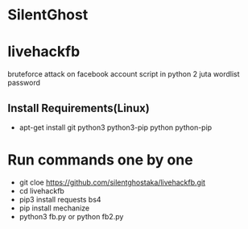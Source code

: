 # SilentGhost
# livehackfb
bruteforce attack on facebook account script in python
2 juta wordlist password

## Install Requirements(Linux)
* apt-get install git python3 python3-pip python python-pip

# Run commands one by one
* git cloe https://github.com/silentghostaka/livehackfb.git
* cd livehackfb
* pip3 install requests bs4
* pip install mechanize
* python3 fb.py or python fb2.py

